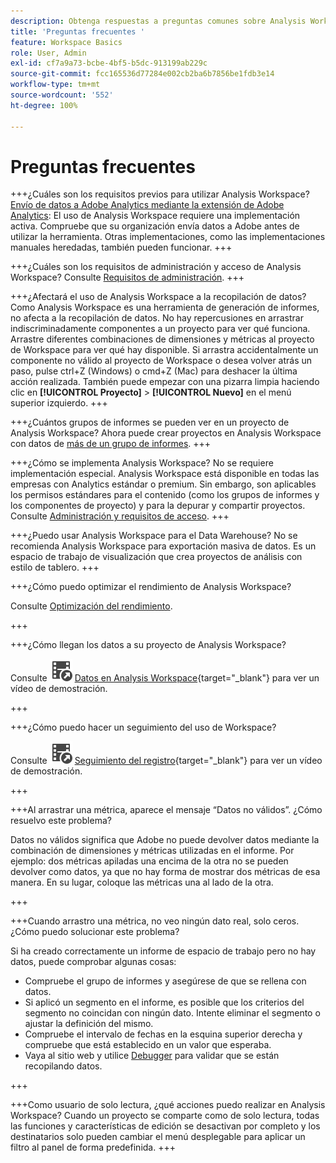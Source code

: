 ```yaml
---
description: Obtenga respuestas a preguntas comunes sobre Analysis Workspace.
title: 'Preguntas frecuentes '
feature: Workspace Basics
role: User, Admin
exl-id: cf7a9a73-bcbe-4bf5-b5dc-913199ab229c
source-git-commit: fcc165536d77284e002cb2ba6b7856be1fdb3e14
workflow-type: tm+mt
source-wordcount: '552'
ht-degree: 100%

---
```


# Preguntas frecuentes

+++¿Cuáles son los requisitos previos para utilizar Analysis Workspace?
[Envío de datos a Adobe Analytics mediante la extensión de Adobe Analytics](/help/implement/launch/validate-publish-prod.md): El uso de Analysis Workspace requiere una implementación activa. Compruebe que su organización envía datos a Adobe antes de utilizar la herramienta. Otras implementaciones, como las implementaciones manuales heredadas, también pueden funcionar.
+++

+++¿Cuáles son los requisitos de administración y acceso de Analysis Workspace?
Consulte [Requisitos de administración](/help/analyze/analysis-workspace/workspace-faq/frequently-asked-questions-analysis-workspace.md).
+++

+++¿Afectará el uso de Analysis Workspace a la recopilación de datos?
Como Analysis Workspace es una herramienta de generación de informes, no afecta a la recopilación de datos. No hay repercusiones en arrastrar indiscriminadamente componentes a un proyecto para ver qué funciona. Arrastre diferentes combinaciones de dimensiones y métricas al proyecto de Workspace para ver qué hay disponible. Si arrastra accidentalmente un componente no válido al proyecto de Workspace o desea volver atrás un paso, pulse ctrl+Z (Windows) o cmd+Z (Mac) para deshacer la última acción realizada. También puede empezar con una pizarra limpia haciendo clic en **[!UICONTROL Proyecto]** > **[!UICONTROL Nuevo]** en el menú superior izquierdo.
+++

+++¿Cuántos grupos de informes se pueden ver en un proyecto de Analysis Workspace?
Ahora puede crear proyectos en Analysis Workspace con datos de [más de un grupo de informes](/help/analyze/analysis-workspace/build-workspace-project/multiple-report-suites.md).
+++

+++¿Cómo se implementa Analysis Workspace?
No se requiere implementación especial. Analysis Workspace está disponible en todas las empresas con Analytics estándar o premium. Sin embargo, son aplicables los permisos estándares para el contenido (como los grupos de informes y los componentes de proyecto) y para la depurar y compartir proyectos. Consulte [Administración y requisitos de acceso](/help/analyze/analysis-workspace/workspace-faq/frequently-asked-questions-analysis-workspace.md).
+++

+++¿Puedo usar Analysis Workspace para el Data Warehouse?
No se recomienda Analysis Workspace para exportación masiva de datos. Es un espacio de trabajo de visualización que crea proyectos de análisis con estilo de tablero.
+++

+++¿Cómo puedo optimizar el rendimiento de Analysis Workspace?

Consulte [Optimización del rendimiento](/help/analyze/analysis-workspace/workspace-faq/optimizing-performance.md).

+++

+++¿Cómo llegan los datos a su proyecto de Analysis Workspace?

Consulte ![VideoCheckedOut](/help/assets/icons/VideoCheckedOut.svg) [Datos en Analysis Workspace](https://video.tv.adobe.com/v/33827?quality=12&learn=on&captions=spa){target="_blank"} para ver un vídeo de demostración.

+++

+++¿Cómo puedo hacer un seguimiento del uso de Workspace?

Consulte ![VideoCheckedOut](/help/assets/icons/VideoCheckedOut.svg) [Seguimiento del registro](https://video.tv.adobe.com/v/29768?quality=12&learn=on){target="_blank"} para ver un vídeo de demostración.

+++

+++Al arrastrar una métrica, aparece el mensaje “Datos no válidos”. ¿Cómo resuelvo este problema?

Datos no válidos significa que Adobe no puede devolver datos mediante la combinación de dimensiones y métricas utilizadas en el informe. Por ejemplo: dos métricas apiladas una encima de la otra no se pueden devolver como datos, ya que no hay forma de mostrar dos métricas de esa manera. En su lugar, coloque las métricas una al lado de la otra.

+++

+++Cuando arrastro una métrica, no veo ningún dato real, solo ceros. ¿Cómo puedo solucionar este problema?

Si ha creado correctamente un informe de espacio de trabajo pero no hay datos, puede comprobar algunas cosas:

* Compruebe el grupo de informes y asegúrese de que se rellena con datos.
* Si aplicó un segmento en el informe, es posible que los criterios del segmento no coincidan con ningún dato. Intente eliminar el segmento o ajustar la definición del mismo.
* Compruebe el intervalo de fechas en la esquina superior derecha y compruebe que está establecido en un valor que esperaba.
* Vaya al sitio web y utilice [Debugger](https://experienceleague.adobe.com/docs/debugger/using/experience-cloud-debugger.html?lang=es) para validar que se están recopilando datos.


+++

+++Como usuario de solo lectura, ¿qué acciones puedo realizar en Analysis Workspace?
Cuando un proyecto se comparte como de solo lectura, todas las funciones y características de edición se desactivan por completo y los destinatarios solo pueden cambiar el menú desplegable para aplicar un filtro al panel de forma predefinida.
+++
